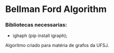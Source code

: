 # Bellman Ford Algorithm
### Bibliotecas necessarias:
* ighaph (pip install igraph);

Algoritmo criado para matéria de grafos da UFSJ.